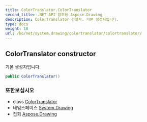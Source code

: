 ```yaml
---
title: ColorTranslator.ColorTranslator
second_title: .NET API 참조용 Aspose.Drawing
description: ColorTranslator 건설자. 기본 생성자입니다.
type: docs
weight: 10
url: /ko/net/system.drawing/colortranslator/colortranslator/
---
```

## ColorTranslator constructor

기본 생성자입니다.

```csharp
public ColorTranslator()
```

### 또한보십시오

* class [ColorTranslator](../)
* 네임스페이스 [System.Drawing](../../colortranslator/)
* 집회 [Aspose.Drawing](../../../)


